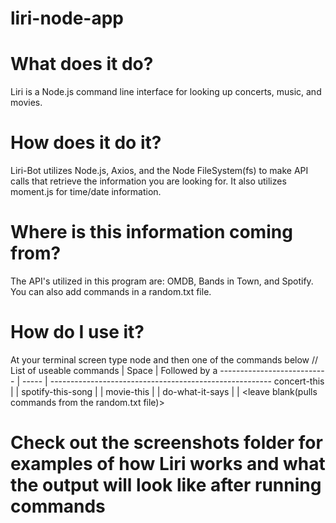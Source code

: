 # liri-node-app

# What does it do?
Liri is a Node.js command line interface for looking up concerts, music, and movies.

# How does it do it?
Liri-Bot utilizes Node.js, Axios, and the Node FileSystem(fs) to make API calls that retrieve the information you are looking for. It also utilizes moment.js for time/date information.

# Where is this information coming from?
The API's utilized in this program are: OMDB, Bands in Town, and Spotify. You can also add commands in a random.txt file.  

# How do I use it?
At your terminal screen type node and then one of the commands below 
// List of useable commands | Space | Followed by a
--------------------------- | ----- | -------------------------------------------------------
concert-this | <space> | <band> 
spotify-this-song | <space> | <song title>
movie-this | <space> | <movie name>
do-what-it-says | <space> | <leave blank(pulls commands from the random.txt file)>

# Check out the screenshots folder for examples of how Liri works and what the output will look like after running commands
